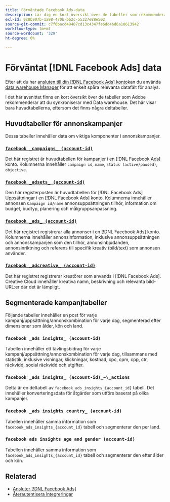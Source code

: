 ```yaml
---
title: Förväntade Facebook Ads-data
description: Lär dig en kort översikt över de tabeller som rekommenderas att du synkroniserar med Data warehouse
exl-id: 0c8b907b-1a98-470b-bb2c-55327e88e502
source-git-commit: c7f6bacd49487cd13c4347fe6dd46d6a10613942
workflow-type: tm+mt
source-wordcount: '329'
ht-degree: 0%

---
```


# Förväntat [!DNL Facebook Ads] data

Efter att du har [ansluten till din [!DNL Facebook Ads] konto](../integrations/facebook-ads.md)kan du använda [data warehouse Manager](../../../data-analyst/data-warehouse-mgr/tour-dwm.md) för att enkelt spåra relevanta datafält för analys.

I det här avsnittet finns en kort översikt över de tabeller som Adobe rekommenderar att du synkroniserar med Data warehouse. Det här visar bara huvudtabellerna, eftersom det finns några deltabeller.

## Huvudtabeller för annonskampanjer

Dessa tabeller innehåller data om viktiga komponenter i annonskampanjer.

### [`facebook _campaigns_ (account-id)`](https://developers.facebook.com/docs/marketing-api/reference/ad-campaign-group)

Det här registret är huvudtabellen för kampanjer i en [!DNL Facebook Ads] konto. Kolumnerna innehåller `campaign id`, `name`, `status (active/paused)`, `objective`.

### [`facebook _adsets_ (account-id)`](https://developers.facebook.com/docs/marketing-api/reference/ad-campaign)

Den här registerposten är huvudtabellen för [!DNL Facebook Ads] Uppsättningar i en [!DNL Facebook Ads] konto. Kolumnerna innehåller annonsen `Campaign id/name` annonsuppsättningen tillhör, information om budget, budtyp, planering och målgruppsanpassning.

### [`facebook _ads_ (account-id)`](https://developers.facebook.com/docs/marketing-api/reference/adgroup)

Det här registret registrerar alla annonser i en [!DNL Facebook Ads] konto. Kolumnerna innehåller annonsinformation, inklusive annonsuppsättningen och annonskampanjen som den tillhör, annonsinbjudanden, annonsinriktning och referens till specifik kreativ (bild/text) som annonsen använder.

### [`facebook _adcreative_ (account-id)`](https://developers.facebook.com/docs/marketing-api/reference/ad-creative)

Det här registret registrerar kreatörer som används i [!DNL Facebook Ads]. Creative Cloud innehåller kreativa namn, beskrivning och relevanta bild-URL:er där det är lämpligt.

## Segmenterade kampanjtabeller

Följande tabeller innehåller en post för varje kampanj/uppsättning/annonskombination för varje dag, segmenterad efter dimensioner som ålder, kön och land.

### `facebook _ads insights_ (account-id)`

Tabellen innehåller ett tävlingsbidrag för varje kampanj/uppsättning/annonskombination för varje dag, tillsammans med statistik, inklusive visningar, klickningar, kostnad, cpc, cpm, cpp, ctr, räckvidd, social räckvidd och utgifter.

### `facebook _ads insights_ (account-id)_~\_actions`

Detta är en deltabell av `facebook_ads_insights_{account_id}` tabell. Det innehåller konverteringsdata för åtgärder som utförs baserat på olika kampanjer.

### `facebook _ads insights country_ (account-id)`

Tabellen innehåller samma information som `facebook_ads_insights_{account_id}` tabell och segmenterar den per land.

### `facebook ads insights age and gender (account-id)`

Tabellen innehåller samma information som `facebook_ads_insights_{account_id}` tabell och segmenterar den efter ålder och kön.

## Relaterad

* [Ansluter [!DNL Facebook Ads]](../integrations/facebook-ads.md)
* [Återautentisera integreringar](https://experienceleague.adobe.com/docs/commerce-knowledge-base/kb/how-to/mbi-reauthenticating-integrations.html)
